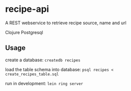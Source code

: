 # recipe-api

A REST webservice to retrieve recipe source, name and url

Clojure
Postgresql

## Usage

create a database:
`createdb recipes`

load the table schema into database:
`psql recipes <  create_recipes_table.sql`

run in development:
`lein ring server`
